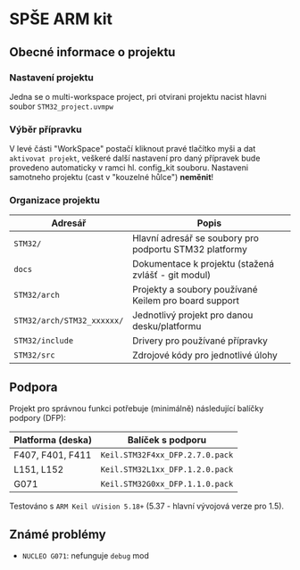 # SPŠE ARM kit

## Obecné informace o projektu

### Nastavení projektu

Jedna se o multi-workspace project, pri otvirani projektu nacist hlavni soubor `STM32_project.uvmpw`

### Výběr přípravku

V levé části "WorkSpace" postačí kliknout pravé tlačítko myši a dat `aktivovat projekt`, veškeré další nastavení pro daný přípravek bude
provedeno automaticky v ramci hl. config_kit souboru. Nastaveni samotneho projektu (cast v "kouzelné hůlce") **neměnit**!

### Organizace projektu

| Adresář                    | Popis                                                  |
|----------------------------|--------------------------------------------------------|
| `STM32/`                   | Hlavní adresář se soubory pro podportu STM32 platformy |
| `docs`                     | Dokumentace k projektu (stažená zvlášť - git modul)    |
| `STM32/arch`               | Projekty a soubory používané Keilem pro board support  |
| `STM32/arch/STM32_xxxxxx/` | Jednotlivý projekt pro danou desku/platformu           |
| `STM32/include`            | Drivery pro používané přípravky                        |
| `STM32/src`                | Zdrojové kódy pro jednotlivé úlohy                     |

## Podpora

Projekt pro správnou funkci potřebuje (minimálně) následující balíčky podpory (DFP):

| Platforma (deska)        | Balíček s podporu                            |
|--------------------------|----------------------------------------------|
| F407, F401, F411         | `Keil.STM32F4xx_DFP.2.7.0.pack`              |
| L151, L152               | `Keil.STM32L1xx_DFP.1.2.0.pack`              |
| G071                     | `Keil.STM32G0xx_DFP.1.1.0.pack`              |

Testováno s `ARM Keil uVision 5.18+` (5.37 - hlavní vývojová verze pro 1.5).

## Známé problémy

- `NUCLEO G071`: nefunguje `debug` mod
